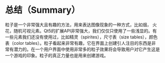 # 总结（Summary）

粒子是一个非常强大且有趣的方法，用来表达图像现象的一种方式，比如烟， 火花，随机可视元素。Qt5的扩展API非常强大，我们仅仅只使用了一些浅显的。有一些元素我们还没有使用过，比如精灵（spirites），尺寸表（size tables），颜色表（color tables）。粒子看起来非常有趣，它在界面上创建引人注目的东西是非常有潜力的。在一个用户界面中使用非常多的粒子效果将会导致用户对它产生这是一个游戏的印象。粒子的真正力量也是用来创建游戏。
